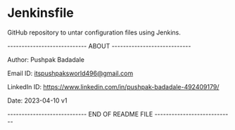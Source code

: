 # Jenkinsfile

GitHub repository to untar configuration files using Jenkins.

---------------------------- ABOUT ----------------------------

Author: Pushpak Badadale

Email ID: itspushpaksworld496@gmail.com

LinkedIn ID: https://www.linkedin.com/in/pushpak-badadale-492409179/

Date: 2023-04-10 v1

---------------------------- END OF README FILE ----------------------------

